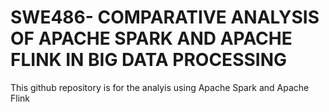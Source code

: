 # SWE486- COMPARATIVE ANALYSIS OF APACHE SPARK AND APACHE FLINK IN BIG DATA PROCESSING
This github repository is for the analyis using Apache Spark and Apache Flink
